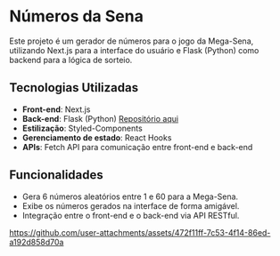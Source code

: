 # Números da Sena

Este projeto é um gerador de números para o jogo da Mega-Sena, utilizando Next.js para a interface do usuário e Flask (Python) como backend para a lógica de sorteio.

## Tecnologias Utilizadas

- **Front-end**: Next.js
- **Back-end**: Flask (Python) [Repositório aqui](https://github.com/mikael-espinola/api-number/blob/main/main.py)
- **Estilização**: Styled-Components
- **Gerenciamento de estado**: React Hooks
- **APIs**: Fetch API para comunicação entre front-end e back-end

## Funcionalidades

- Gera 6 números aleatórios entre 1 e 60 para a Mega-Sena.
- Exibe os números gerados na interface de forma amigável.
- Integração entre o front-end e o back-end via API RESTful.

https://github.com/user-attachments/assets/472f11ff-7c53-4f14-86ed-a192d858d70a

